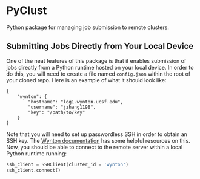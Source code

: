 # PyClust

Python package for managing job submission to remote clusters.

## Submitting Jobs Directly from Your Local Device

One of the neat features of this package is that it enables submission of jobs directly from a Python runtime hosted on your local device. In order to do this, you will need to create a file named `config.json` within the root of your cloned repo. Here is an example of what it should look like:

```
{
    "wynton": {
        "hostname": "log1.wynton.ucsf.edu",
        "username": "jzhang1198",
        "key": "/path/to/key"
    }
}
```

Note that you will need to set up passwordless SSH in order to obtain an SSH key. The [Wynton documentation](https://wynton.ucsf.edu/hpc/howto/log-in-without-pwd.html) has some helpful resources on this. Now, you should be able to connect to the remote server within a local Python runtime running:

```python
ssh_client = SSHClient(cluster_id = 'wynton')
ssh_client.connect()
```